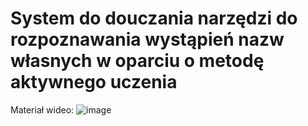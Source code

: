 # System do douczania narzędzi do rozpoznawania wystąpień nazw własnych w oparciu o metodę aktywnego uczenia

Materiał wideo:
![image](https://user-images.githubusercontent.com/56606076/206943917-524f6546-0264-4be3-9d14-9f26b83af310.png)
